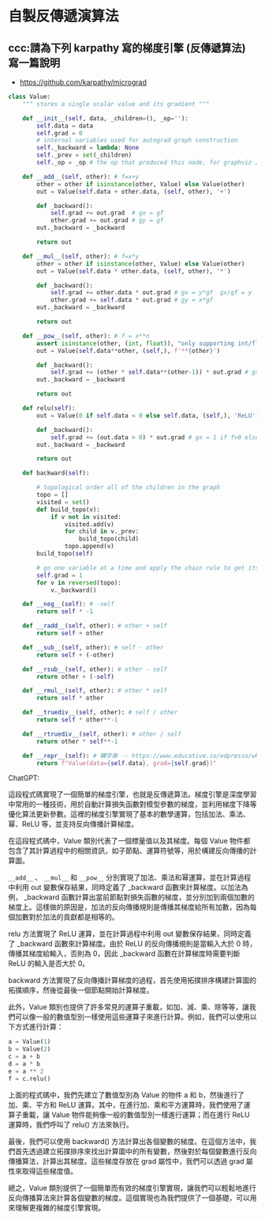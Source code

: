 # 自製反傳遞演算法

## ccc:請為下列 karpathy 寫的梯度引擎 (反傳遞算法) 寫一篇說明

* https://github.com/karpathy/micrograd

```py
class Value:
    """ stores a single scalar value and its gradient """

    def __init__(self, data, _children=(), _op=''):
        self.data = data
        self.grad = 0
        # internal variables used for autograd graph construction
        self._backward = lambda: None
        self._prev = set(_children)
        self._op = _op # the op that produced this node, for graphviz / debugging / etc

    def __add__(self, other): # f=x+y
        other = other if isinstance(other, Value) else Value(other)
        out = Value(self.data + other.data, (self, other), '+')

        def _backward():
            self.grad += out.grad  # gx = gf
            other.grad += out.grad # gy = gf
        out._backward = _backward

        return out

    def __mul__(self, other): # f=x*y
        other = other if isinstance(other, Value) else Value(other)
        out = Value(self.data * other.data, (self, other), '*')

        def _backward():
            self.grad += other.data * out.grad # gx = y*gf  gx/gf = y
            other.grad += self.data * out.grad # gy = x*gf
        out._backward = _backward

        return out

    def __pow__(self, other): # f = x**n
        assert isinstance(other, (int, float)), "only supporting int/float powers for now"
        out = Value(self.data**other, (self,), f'**{other}')

        def _backward():
            self.grad += (other * self.data**(other-1)) * out.grad # gx = n (x**n-1)
        out._backward = _backward

        return out

    def relu(self):
        out = Value(0 if self.data < 0 else self.data, (self,), 'ReLU')

        def _backward():
            self.grad += (out.data > 0) * out.grad # gx = 1 if f>0 else 0
        out._backward = _backward

        return out

    def backward(self):

        # topological order all of the children in the graph
        topo = []
        visited = set()
        def build_topo(v):
            if v not in visited:
                visited.add(v)
                for child in v._prev:
                    build_topo(child)
                topo.append(v)
        build_topo(self)

        # go one variable at a time and apply the chain rule to get its gradient
        self.grad = 1
        for v in reversed(topo):
            v._backward()

    def __neg__(self): # -self
        return self * -1

    def __radd__(self, other): # other + self
        return self + other

    def __sub__(self, other): # self - other
        return self + (-other)

    def __rsub__(self, other): # other - self
        return other + (-self)

    def __rmul__(self, other): # other * self
        return self * other

    def __truediv__(self, other): # self / other
        return self * other**-1

    def __rtruediv__(self, other): # other / self
        return other * self**-1

    def __repr__(self): # 轉字串 -- https://www.educative.io/edpresso/what-is-the-repr-method-in-python
        return f"Value(data={self.data}, grad={self.grad})"

```

ChatGPT:

這段程式碼實現了一個簡單的梯度引擎，也就是反傳遞算法。梯度引擎是深度學習中常用的一種技術，用於自動計算損失函數對模型參數的梯度，並利用梯度下降等優化算法更新參數。這裡的梯度引擎實現了基本的數學運算，包括加法、乘法、幂、ReLU 等，並支持反向傳播計算梯度。

在這段程式碼中，Value 類別代表了一個標量值以及其梯度。每個 Value 物件都包含了其計算過程中的相關資訊，如子節點、運算符號等，用於構建反向傳播的計算圖。

`__add__` 、 `__mul__` 和 `__pow__` 分別實現了加法、乘法和幂運算，並在計算過程中利用 out 變數保存結果，同時定義了 _backward 函數來計算梯度。以加法為例， _backward 函數計算出當前節點對損失函數的梯度，並分別加到兩個加數的梯度上。這樣做的原因是，加法的反向傳播規則是傳播其梯度給所有加數，因為每個加數對於加法的貢獻都是相等的。

relu 方法實現了 ReLU 運算，並在計算過程中利用 out 變數保存結果，同時定義了 _backward 函數來計算梯度。由於 ReLU 的反向傳播規則是當輸入大於 0 時，傳播其梯度給輸入，否則為 0，因此 _backward 函數在計算梯度時需要判斷 ReLU 的輸入是否大於 0。

backward 方法實現了反向傳播計算梯度的過程，首先使用拓撲排序構建計算圖的拓撲順序，然後從最後一個節點開始計算梯度。

此外，Value 類別也提供了許多常見的運算子重載，如加、減、乘、除等等，讓我們可以像一般的數值型別一樣使用這些運算子來進行計算。例如，我們可以使用以下方式進行計算：

```py
a = Value(1)
b = Value(2)
c = a + b
d = a * b
e = a ** 2
f = c.relu()

```

上面的程式碼中，我們先建立了數值型別為 Value 的物件 a 和 b，然後進行了加、乘、平方和 ReLU 運算。其中，在進行加、乘和平方運算時，我們使用了運算子重載，讓 Value 物件能夠像一般的數值型別一樣進行運算；而在進行 ReLU 運算時，我們呼叫了 relu() 方法來執行。

最後，我們可以使用 backward() 方法計算出各個變數的梯度。在這個方法中，我們首先透過建立拓撲排序來找出計算圖中的所有變數，然後對於每個變數進行反向傳播算法，計算出其梯度。這些梯度存放在 grad 屬性中，我們可以透過 grad 屬性來取得這些梯度值。

總之，Value 類別提供了一個簡單而有效的梯度引擎實現，讓我們可以輕鬆地進行反向傳播算法來計算各個變數的梯度。這個實現也為我們提供了一個基礎，可以用來理解更複雜的梯度引擎實現。
